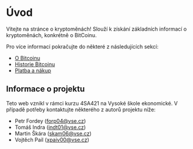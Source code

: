 # Úvod

Vítejte na stránce o kryptoměnách! Slouží k získání základních informací o kryptoměnách, konkrétně o BitCoinu. 

Pro více informací pokračujte do některé z následujících sekcí:

* [O Bitcoinu](/o-bitcoinu/) 
* [Historie Bitcoinu](/historie/)
* [Platba a nákup](/platba/) 

## Informace o projektu

Teto web vznikl v rámci kurzu 4SA421 na Vysoké škole ekonomické. V případě potřeby kontaktujte některého z autorů projektu níže:

* Petr Fordey ([forp04@vse.cz](mailto:forp04@vse.cz))
* Tomáš Indra ([indt01@vse.cz](mailto:indt01@vse.cz))
* Martin Škára ([skam06@vse.cz](mailto:skam06@vse.cz))
* Vojtěch Pail ([xpaiv00@vse.cz](mailto:xpaiv00@vse.cz))